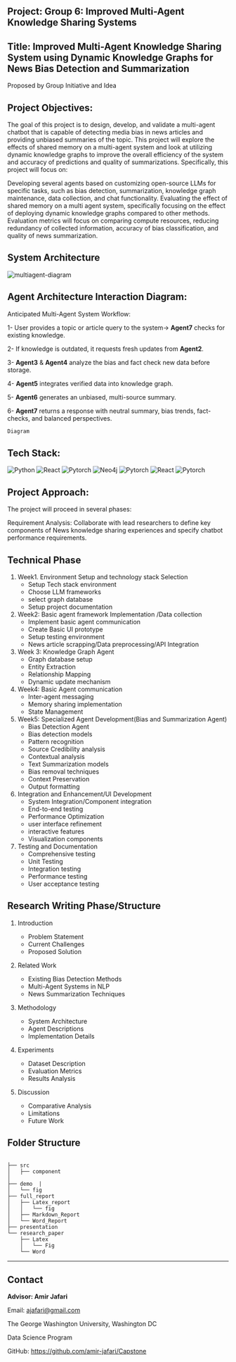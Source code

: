 ## Project: Group 6: Improved Multi-Agent Knowledge Sharing Systems
## Title: Improved  Multi-Agent Knowledge Sharing System using Dynamic Knowledge Graphs for News Bias Detection and Summarization

Proposed by Group Initiative and Idea 

## Project Objectives:
The goal of this project is to design, develop, and validate a multi-agent chatbot that is capable of detecting media bias in news articles and providing unbiased summaries of the topic. This project will explore the effects of shared memory on a multi-agent system and look at utilizing dynamic knowledge graphs to improve the overall efficiency of the system and accuracy of predictions and quality of  summarizations. Specifically, this project will focus on:

Developing several agents based on customizing open-source LLMs for specific tasks, such as bias detection, summarization, knowledge graph maintenance, data collection, and chat functionality.
Evaluating the effect of shared memory on a multi agent system, specifically focusing on the effect of deploying dynamic knowledge graphs compared to other methods. Evaluation metrics will focus on comparing compute resources, reducing redundancy of collected information, accuracy of bias classification, and quality of news summarization.


## System Architecture
 
![multiagent-diagram](https://github.com/user-attachments/assets/8bda669a-6ac3-4421-a485-8ae5edb64310)



## Agent Architecture Interaction Diagram:

Anticipated Multi-Agent System Workflow:

1-  User provides  a topic or article query to the system→ **Agent7** checks for existing knowledge.

2- If knowledge is outdated, it requests fresh updates from **Agent2**.

3- **Agent3** & **Agent4** analyze the bias and fact check new data before storage.

4- **Agent5** integrates verified data into knowledge graph.

5- **Agent6** generates an unbiased, multi-source summary.

6- **Agent7** returns a response with neutral summary, bias trends, fact-checks, and balanced perspectives.


```bash
Diagram
```

## Tech Stack:

![Python](https://img.shields.io/badge/python-3670A0?style=for-the-badge&logo=python&logoColor=ffdd54)
![React](https://img.shields.io/badge/react-%2320232a.svg?style=for-the-badge&logo=react&logoColor=%2361DAFB)
![Pytorch](https://img.shields.io/badge/Pytorch-%23FF6F00.svg?style=for-the-badge&logo=Pytorch&logoColor=white)
![Neo4j](https://img.shields.io/badge/Neo4j-3670A0?style=for-the-badge&logo=Neo4j&logoColor=ffdd54)
![Pytorch](https://img.shields.io/badge/Sql-%23FF6F00.svg?style=for-the-badge&logo=Sql&logoColor=white)
![React](https://img.shields.io/badge/Docker-%2320232a.svg?style=for-the-badge&logo=Docker&logoColor=%2361DAFB)
![Pytorch](https://img.shields.io/badge/Aws-%23FF6F00.svg?style=for-the-badge&logo=Aws&logoColor=white)


## Project Approach:
The project will proceed in several phases:

Requirement Analysis: Collaborate with lead researchers to define key components of News knowledge sharing experiences and specify chatbot performance requirements.
## Technical Phase 

1. Week1. Environment Setup and technology stack Selection
      - Setup Tech stack environment
      -  Choose LLM frameworks
      - select graph database
      - Setup project documentation 
2. Week2: Basic agent framework Implementation /Data collection 
      - Implement basic agent communication 
      - Create Basic UI prototype
      -  Setup testing environment 
      - News article scrapping/Data preprocessing/API Integration
3. Week 3: Knowledge Graph Agent 
      - Graph database setup
      - Entity Extraction 
      - Relationship Mapping 
      - Dynamic update mechanism
4. Week4: Basic Agent communication 
      - Inter-agent messaging
      - Memory sharing implementation
      - State Management 
5. Week5: Specialized Agent Development(Bias and Summarization Agent)
      - Bias Detection Agent 
      - Bias detection models
      - Pattern recognition
      - Source Credibility analysis
      - Contextual analysis
      - Text Summarization models 
      - Bias removal techniques
      - Context Preservation
      - Output formatting
6. Integration and Enhancement/UI Development
      - System Integration/Component integration
      - End-to-end testing 
      - Performance Optimization
      - user interface refinement
      - interactive features
      - Visualization components
7. Testing and Documentation 
      - Comprehensive testing 
      - Unit Testing 
      - Integration testing 
      - Performance testing 
      - User acceptance testing


## Research Writing Phase/Structure 

1. Introduction
   - Problem Statement
   - Current Challenges
   - Proposed Solution

2. Related Work
    - Existing Bias Detection Methods
    - Multi-Agent Systems in NLP
    - News Summarization Techniques

3. Methodology
     - System Architecture
     - Agent Descriptions
     - Implementation Details

4. Experiments
    - Dataset Description
    - Evaluation Metrics
    - Results Analysis

5. Discussion
   - Comparative Analysis
   - Limitations
   - Future Work


## Folder Structure


```

├── src
│   ├── component
│   
├── demo  |
│   └── fig
├── full_report
│   ├── Latex_report
│   │   └── fig
│   ├── Markdown_Report
│   └── Word_Report
├── presentation
└── research_paper
    ├── Latex
    │   └── Fig
    └── Word
```

___



## Contact
**Advisor: Amir Jafari**

   Email: ajafari@gmail.com

   The George Washington University, Washington DC

   Data Science Program

   GitHub: https://github.com/amir-jafari/Capstone



